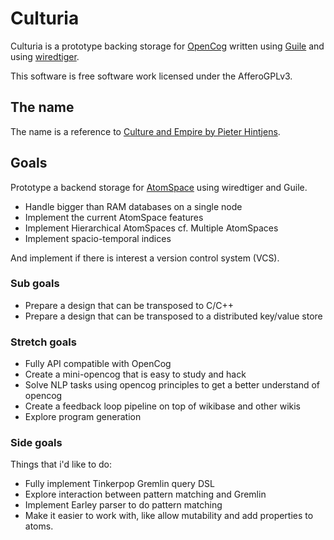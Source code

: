 # Culturia

Culturia is a prototype backing storage for [OpenCog](http://opencog.org/)
written using [Guile](https://www.gnu.org/software/guile/) and using
[wiredtiger](http://wiredtiger.com/).

This software is free software work licensed under the AfferoGPLv3.

## The name

The name is a reference to [Culture and Empire by Pieter Hintjens](http://cultureandempire.com).

## Goals

Prototype a backend storage for [AtomSpace](http://wiki.opencog.org/w/AtomSpace)
using wiredtiger and Guile.

- Handle bigger than RAM databases on a single node 
- Implement the current AtomSpace features 
- Implement Hierarchical AtomSpaces cf. Multiple AtomSpaces 
- Implement spacio-temporal indices

And implement if there is interest a version control system (VCS).

### Sub goals

- Prepare a design that can be transposed to C/C++
- Prepare a design that can be transposed to a distributed key/value store 

### Stretch goals

- Fully API compatible with OpenCog
- Create a mini-opencog that is easy to study and hack
- Solve NLP tasks using opencog principles to get a better understand of opencog
- Create a feedback loop pipeline on top of wikibase and other wikis
- Explore program generation 

### Side goals

Things that i'd like to do:

- Fully implement Tinkerpop Gremlin query DSL
- Explore interaction between pattern matching and Gremlin
- Implement Earley parser to do pattern matching
- Make it easier to work with, like allow mutability and add properties to atoms. 
